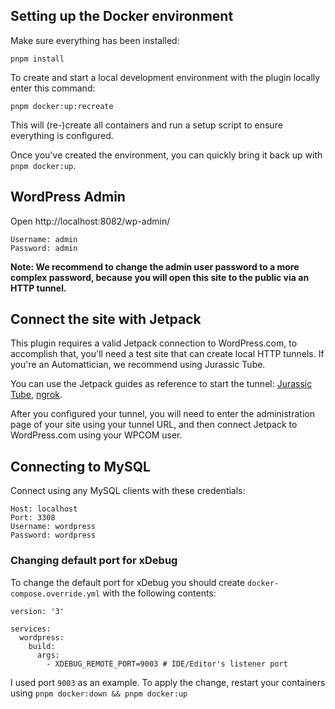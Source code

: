 ## Setting up the Docker environment

Make sure everything has been installed:
```
pnpm install
```

To create and start a local development environment with the plugin locally enter this command:

```
pnpm docker:up:recreate
```

This will (re-)create all containers and run a setup script to ensure everything is configured.

Once you've created the environment, you can quickly bring it back up with `pnpm docker:up`.

## WordPress Admin
Open http://localhost:8082/wp-admin/
```
Username: admin
Password: admin
```

**Note: We recommend to change the admin user password to a more complex password, because you will open this site to the public via an HTTP tunnel.** 

## Connect the site with Jetpack

This plugin requires a valid Jetpack connection to WordPress.com, to accomplish that, you'll need a test site that can create local HTTP tunnels.
If you're an Automattician, we recommend using Jurassic Tube.

You can use the Jetpack guides as reference to start the tunnel: [Jurassic Tube](https://github.com/Automattic/jetpack/blob/trunk/docs/quick-start.md#setting-up-jurassic-tube), [ngrok](https://github.com/Automattic/jetpack/blob/trunk/tools/docker/README.md#using-ngrok-with-jetpack). 

After you configured your tunnel, you will need to enter the administration page of your site using your tunnel URL, and then connect Jetpack to WordPress.com using your WPCOM user.

## Connecting to MySQL
Connect using any MySQL clients with these credentials:

```
Host: localhost
Port: 3308
Username: wordpress
Password: wordpress
```

### Changing default port for xDebug
To change the default port for xDebug you should create `docker-compose.override.yml` with the following contents:
```
version: '3'

services:
  wordpress:
    build:
      args:
        - XDEBUG_REMOTE_PORT=9003 # IDE/Editor's listener port
```
I used port `9003` as an example.
To apply the change, restart your containers using `pnpm docker:down && pnpm docker:up`
